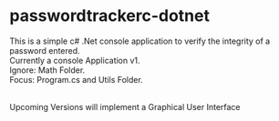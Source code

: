 # passwordtrackerc-dotnet
This is a simple c# .Net console application to verify the integrity of a password entered.
<br>
Currently a console Application  v1.
<br>
Ignore: Math Folder.
<br>
Focus: Program.cs and Utils Folder.

<br>
Upcoming Versions will implement a Graphical User Interface

